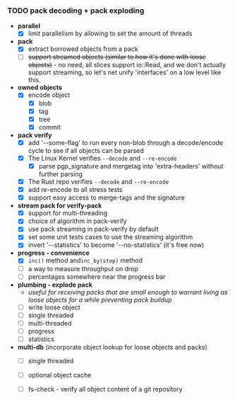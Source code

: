 ### TODO pack decoding + pack exploding
* **parallel**
  * [x] limit parallelism by allowing to set the amount of threads
* **pack**
  * [x] extract borrowed objects from a pack
  * [ ] ~~support streamed objects (similar to how it's done with loose objects)~~ - no need, all slices support io::Read, and we don't
        actually support streaming, so let's net unify 'interfaces' on a low level like this.
* **owned objects**
  * [x] encode object
    * [x] blob
    * [x] tag
    * [x] tree
    * [x] commit
* **pack verify**
  * [x] add '--some-flag' to run every non-blob through a decode/encode cycle to see if all objects can be parsed
  * [x] The Linux Kernel verifies `--decode` and `--re-encode`
    * [x] parse pgp_signature and mergetag into 'extra-headers' without further parsing
  * [x] The Rust repo verifies `--decode` and `--re-encode`
  * [x] add re-encode to all stress tests
  * [x] support easy access to merge-tags and the signature
* **stream pack for verify-pack**
  * [x] support for multi-threading
  * [x] choice of algorithm in pack-verify
  * [x] use pack streaming in pack-verify by default
  * [x] set some unit tests cases to use the streaming algorithm
  * [x] invert '--statistics' to become '--no-statistics' (it's free now)
* **progress - convenience**
  * [x] `inc()` method and`inc_by(step)` method
  * [ ] a way to measure throughput on drop
  * [ ] percentages somewhere near the progress bar
* **plumbing - explode pack**
  * _useful for receiving packs that are small enough to warrant living as loose objects for a while
    preventing pack buildup_
  * [ ] write loose object
  * [ ] single threaded
  * [ ] multi-threaded
  * [ ] progress
  * [ ] statistics
* **multi-db** (incorporate object lookup for loose objects and packs)
  * [ ] single threaded
  * [ ] optional object cache
  * [ ] fs-check - verify all object content of a git repository


